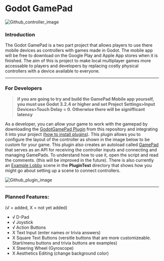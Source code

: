 # Godot GamePad

![Github_controller_image](https://user-images.githubusercontent.com/63984796/107984996-11cad500-6f7e-11eb-8393-2051fbcd4613.png)

### Introduction
The Godot GamePad is a two part project that allows players to use there mobile devices as controllers with games made in Godot.  The mobile app will be
free to download on the Google Play and Apple App stores when it is finished.  The aim of this is project to make local multiplayer games more accessable to players and developers by replacing costly physical controllers with a device available to everyone.

___

### For Developers
> **if you are going to try and build the GamePad Mobile app yourself, you must use Godot 3.2.4 or higher and set Project Settings>Input Devices>Touch Delay = 0.  Otherwise there will be signifficant latency**

As a developer, you can allow your game to work with the gamepad by downloading the [GodotGamePad Plugin](https://github.com/ACB-prgm/Godot_GamePad/tree/main/PluginTest) from this repository and integrating it into your project ([how to install plugins](https://docs.godotengine.org/en/stable/tutorials/plugins/editor/installing_plugins.html)).  This plugin allows you to configure the layout of the controller as shown in the image below to be custom for your game.  This plugin also creates an autoload 
called [GamePad](https://github.com/ACB-prgm/Godot_GamePad/blob/main/PluginTest/addons/GodotGamePad/Networking/GamePad.gd) that serves as an API for receiving the controller inputs and connecting and managing GamePads.  To understand how to use it, open the script and read the comments. (this will be improved in the future).  There is also currently an [Example Lobby](https://github.com/ACB-prgm/Godot_GamePad/tree/main/PluginTest/ExampleLobby) scene in the **PluginTest** directory that shows how you might go about setting up a scene to connect controllers.

![Github_plugin_image](https://user-images.githubusercontent.com/63984796/107985163-68d0aa00-6f7e-11eb-9354-33b23a0c3f0b.png)

___

### Planned Features:
(√ = added, X = not yet added)
- √ D-Pad
- √ Joystick
- √ Action Buttons
- X Text Input (enter names or trivia answers)
- X Square Text Buttons (versitle buttons that are more customizeable. Start/menu buttons and trivia buttons are examples)
- X Steering Wheel (Gyroscope)
- X Aesthetics Editing (change background color)
